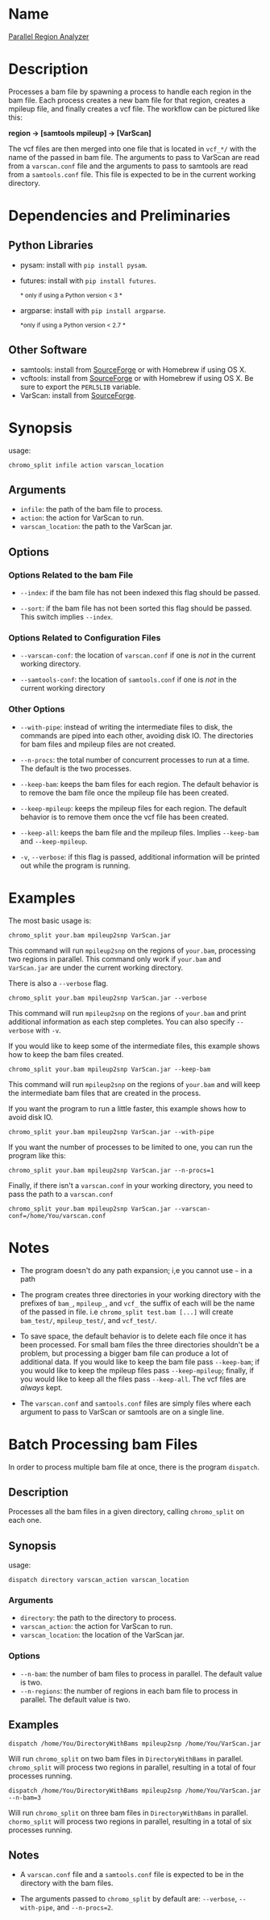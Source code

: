 # Name
[Parallel Region Analyzer](https://bitbucket.org/vandrada/csb/downloads)

# Description
Processes a bam file by spawning a process to handle each region in the bam
file. Each process creates a new bam file for that region, creates a mpileup
file, and finally creates a vcf file. The workflow can be pictured like this:

__region -> [samtools mpileup] -> [VarScan]__

The vcf files are then merged into one file that is located in `vcf_*/` with the
name of the passed in bam file.  The arguments to pass to VarScan are read from
a `varscan.conf` file and the arguments to pass to samtools are read from a
`samtools.conf` file. This file is expected to be in the current working
directory.

# Dependencies and Preliminaries
## Python Libraries
* pysam: install with `pip install pysam`.
* futures: install with `pip install futures`.

  <sub> \* only if using a Python version &lt; 3 \* </sub>
* argparse: install with `pip install argparse`.

  <sub> \*only if using a Python version &lt; 2.7 \* </sub>
## Other Software
* samtools: install from [SourceForge](http://samtools.sourceforge.net/) or with
Homebrew if using OS X.
* vcftools: install from [SourceForge](http://vcftools.sourceforge.net/) or with
Homebrew if using OS X. Be sure to export the `PERL5LIB` variable.
* VarScan: install from [SourceForge](http://varscan.sourceforge.net/).

# Synopsis
usage:

    chromo_split infile action varscan_location

## Arguments
* `infile`: the path of the bam file to process.
* `action`: the action for VarScan to run.
* `varscan_location`: the path to the VarScan jar.

## Options
### Options Related to the bam File
* `--index`: if the bam file has not been indexed this flag should be passed.

* `--sort`: if the bam file has not been sorted this flag should be passed.
This switch implies `--index`.

### Options Related to Configuration Files
* `--varscan-conf`: the location of `varscan.conf` if one is _not_ in the
current working directory.

* `--samtools-conf`: the location of `samtools.conf` if one is _not_ in the
current working directory

### Other Options
* `--with-pipe`: instead of writing the intermediate files to disk, the commands
are piped into each other, avoiding disk IO. The directories for bam files and
mpileup files are not created.

* `--n-procs`: the total number of concurrent processes to run at a time. The
default is the two processes.

* `--keep-bam`: keeps the bam files for each region. The default behavior is
to remove the bam file once the mpileup file has been created.

* `--keep-mpileup`: keeps the mpileup files for each region. The default
behavior is to remove them once the vcf file has been created.

* `--keep-all`: keeps the bam file and the mpileup files. Implies `--keep-bam`
and `--keep-mpileup`.

* `-v`, `--verbose`: if this flag is passed, additional information will be
printed out while the program is running.

# Examples
The most basic usage is:

    chromo_split your.bam mpileup2snp VarScan.jar

This command will run `mpileup2snp` on the regions of `your.bam`, processing two
regions in parallel. This command only work if `your.bam` and `VarScan.jar` are
under the current working directory.

There is also a `--verbose` flag.

    chromo_split your.bam mpileup2snp VarScan.jar --verbose

This command will run `mpileup2snp` on the regions of `your.bam` and print
additional information as each step completes. You can also specify `--verbose`
with `-v`.

If you would like to keep some of the intermediate files, this example shows how
to keep the bam files created.

    chromo_split your.bam mpileup2snp VarScan.jar --keep-bam

This command will run `mpileup2snp` on the regions of `your.bam` and will keep
the intermediate bam files that are created in the process.

If you want the program to run a little faster, this example shows how to avoid
disk IO.

    chromo_split your.bam mpileup2snp VarScan.jar --with-pipe

If you want the number of processes to be limited to one, you can run the
program like this:

    chromo_split your.bam mpileup2snp VarScan.jar --n-procs=1

Finally, if there isn't a `varscan.conf` in your working directory, you need to
pass the path to a `varscan.conf`

    chromo_split your.bam mpileup2snp VarScan.jar --varscan-conf=/home/You/varscan.conf

# Notes
* The program doesn't do any path expansion; i,e you cannot use `~` in a path
* The program creates three directories in your working directory with the
prefixes of `bam_`, `mpileup_`, and `vcf_` the suffix of each will be the name
of the passed in file. i.e `chromo_split test.bam [...]` will create
`bam_test/`, `mpileup_test/`, and `vcf_test/`.

* To save space, the default behavior is to delete each file once it has been
processed. For small bam files the three directories shouldn't be a problem, but
processing a bigger bam file can produce a lot of additional data. If you would
like to keep the bam file pass `--keep-bam`; if you would like to keep the
mpileup files pass `--keep-mpileup`; finally, if you would like to keep all the
files pass `--keep-all`. The vcf files are _always_ kept.

* The `varscan.conf` and `samtools.conf` files are simply files where each
argument to pass to VarScan or samtools are on a single line.

# Batch Processing bam Files
In order to process multiple bam file at once, there is the program `dispatch`.

## Description
Processes all the bam files in a given directory, calling `chromo_split` on each
one.

## Synopsis
usage:

    dispatch directory varscan_action varscan_location

### Arguments
* `directory`: the path to the directory to process.
* `varscan_action`: the action for VarScan to run.
* `varscan_location`: the location of the VarScan jar.

### Options
* `--n-bam`: the number of bam files to process in parallel. The default value
is two.
* `--n-regions`: the number of regions in each bam file to process in parallel.
The default value is two.

## Examples

    dispatch /home/You/DirectoryWithBams mpileup2snp /home/You/VarScan.jar

Will run `chromo_split` on two bam files in `DirectoryWithBams` in parallel.
`chromo_split` will process two regions in parallel, resulting in a total of
four processes running.

    dispatch /home/You/DirectoryWithBams mpileup2snp /home/You/VarScan.jar --n-bam=3

Will run `chromo_split` on three bam files in `DirectoryWithBams` in parallel.
`chormo_split` will process two regions in parallel, resulting in a total of six
processes running.

## Notes
* A `varscan.conf` file and a `samtools.conf` file is expected to be in the
directory with the bam files.

* The arguments passed to `chromo_split` by default are: `--verbose`,
`--with-pipe`, and `--n-procs=2`.
